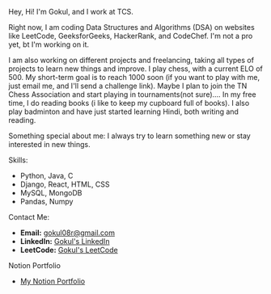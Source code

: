 Hey, Hi!
I'm Gokul, and I work at TCS.

Right now, I am coding Data Structures and Algorithms (DSA) on websites like LeetCode, GeeksforGeeks, HackerRank, and CodeChef. I'm not a pro yet, bt I'm working on it.

I am also working on different projects and freelancing, taking all types of projects to learn new things and improve.
I play chess, with a current ELO of 500. My short-term goal is to reach 1000 soon (if you want to play with me, just email me, and I'll send a challenge link). Maybe I plan to join the TN Chess Association and start playing in tournaments(not sure).... In my free time, I do reading books (i like to keep my cupboard full of books). I also play badminton and have just started learning Hindi, both writing and reading.

Something special about me: I always try to learn something new or stay interested in new things.

Skills:
- Python, Java, C  
- Django, React, HTML, CSS  
- MySQL, MongoDB  
- Pandas, Numpy

Contact Me:
- **Email:** gokul08r@gmail.com  
- **LinkedIn:** [Gokul's LinkedIn](https://www.linkedin.com/in/gokul8r/)  
- **LeetCode:** [Gokul's LeetCode](https://leetcode.com/u/gokulr08/)

Notion Portfolio
- [My Notion Portfolio](https://gokul08r.notion.site/Hi-I-m-Gokul-f20c05eb444742eaa734fcb1526838c5?pvs=4)
